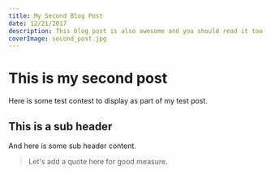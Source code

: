 ```yaml
---
title: My Second Blog Post
date: 12/21/2017
description: This blog post is also awesome and you should read it too.
coverImage: second_post.jpg
---
```


# This is my second post

Here is some test contest to display as part of my test post.

## This is a sub header

And here is some sub header content.

> Let's add a quote here for good measure.
